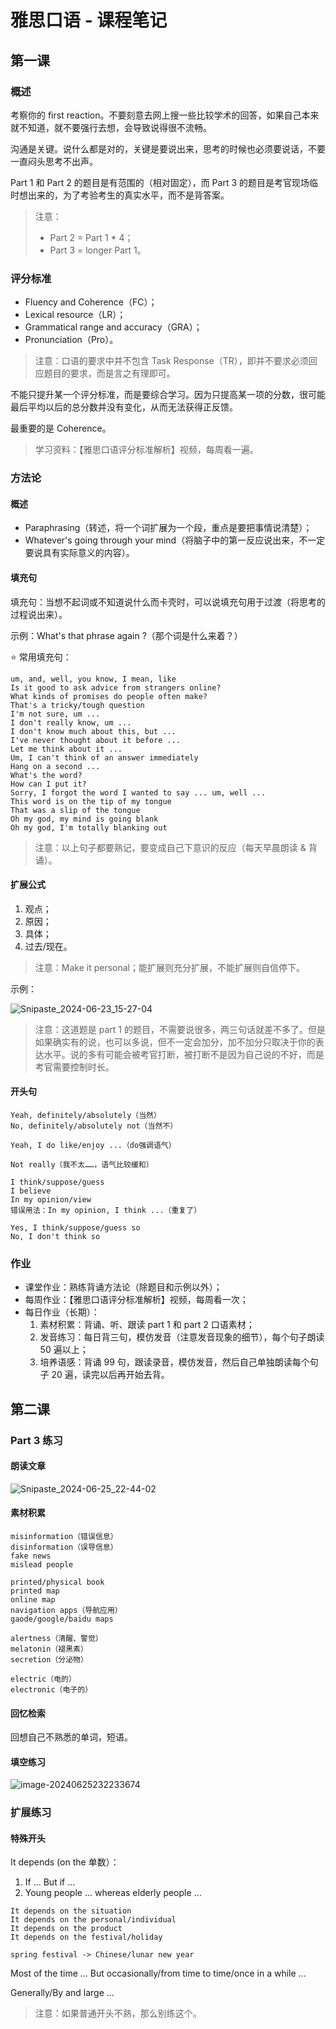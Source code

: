 # 雅思口语 - 课程笔记

## 第一课

### 概述

考察你的 first reaction。不要刻意去网上搜一些比较学术的回答，如果自己本来就不知道，就不要强行去想，会导致说得很不流畅。

沟通是关键。说什么都是对的，关键是要说出来，思考的时候也必须要说话，不要一直闷头思考不出声。

Part 1 和 Part 2 的题目是有范围的（相对固定），而 Part 3 的题目是考官现场临时想出来的，为了考验考生的真实水平，而不是背答案。

> 注意：
>
> - Part 2 = Part 1 * 4；
> - Part 3 = longer Part 1。

### 评分标准

- Fluency and Coherence（FC）；
- Lexical resource（LR）；
- Grammatical range and accuracy（GRA）；
- Pronunciation（Pro）。

> 注意：口语的要求中并不包含 Task Response（TR），即并不要求必须回应题目的要求，而是言之有理即可。

不能只提升某一个评分标准，而是要综合学习。因为只提高某一项的分数，很可能最后平均以后的总分数并没有变化，从而无法获得正反馈。

最重要的是 Coherence。

> 学习资料：【雅思口语评分标准解析】视频，每周看一遍。

### 方法论

#### 概述

- Paraphrasing（转述，将一个词扩展为一个段，重点是要把事情说清楚）；
- Whatever's going through your mind（将脑子中的第一反应说出来，不一定要说具有实际意义的内容）。

#### 填充句

填充句：当想不起词或不知道说什么而卡壳时，可以说填充句用于过渡（将思考的过程说出来）。

示例：What's that phrase again ?（那个词是什么来着？）

⭐ 常用填充句：

```
um, and, well, you know, I mean, like
Is it good to ask advice from strangers online?
What kinds of promises do people often make?
That's a tricky/tough question
I'm not sure, um ...
I don't really know, um ...
I don't know much about this, but ...
I've never thought about it before ...
Let me think about it ...
Um, I can't think of an answer immediately
Hang on a second ...
What's the word?
How can I put it?
Sorry, I forgot the word I wanted to say ... um, well ...
This word is on the tip of my tongue
That was a slip of the tongue
Oh my god, my mind is going blank
Oh my god, I'm totally blanking out
```

> 注意：以上句子都要熟记，要变成自己下意识的反应（每天早晨朗读 & 背诵）。

#### 扩展公式

1. 观点；
2. 原因；
3. 具体；
4. 过去/现在。

> 注意：Make it personal；能扩展则充分扩展，不能扩展则自信停下。

示例：

![Snipaste_2024-06-23_15-27-04](images/Snipaste_2024-06-23_15-27-04.png)

> 注意：这道题是 part 1 的题目，不需要说很多，两三句话就差不多了。但是如果确实有的说，也可以多说，但不一定会加分，加不加分只取决于你的表达水平。说的多有可能会被考官打断，被打断不是因为自己说的不好，而是考官需要控制时长。

#### 开头句

```
Yeah, definitely/absolutely（当然）
No, definitely/absolutely not（当然不）

Yeah, I do like/enjoy ...（do强调语气）

Not really（我不太……，语气比较缓和）

I think/suppose/guess
I believe
In my opinion/view
错误用法：In my opinion, I think ...（重复了）

Yes, I think/suppose/guess so
No, I don't think so
```

### 作业

- 课堂作业：熟练背诵方法论（除题目和示例以外）；
- 每周作业：【雅思口语评分标准解析】视频，每周看一次；
- 每日作业（长期）：
  1. 素材积累：背诵、听、跟读 part 1 和 part 2 口语素材；
  2. 发音练习：每日背三句，模仿发音（注意发音现象的细节），每个句子朗读 50 遍以上；
  3. 培养语感：背诵 99 句，跟读录音，模仿发音，然后自己单独朗读每个句子 20 遍，读完以后再开始去背。

## 第二课

### Part 3 练习

#### 朗读文章

![Snipaste_2024-06-25_22-44-02](images/Snipaste_2024-06-25_22-44-02.png)

#### 素材积累

```
misinformation（错误信息）
disinformation（误导信息）
fake news
mislead people

printed/physical book
printed map
online map
navigation apps（导航应用）
gaode/google/baidu maps

alertness（清醒、警觉）
melatonin（褪黑素）
secretion（分泌物）

electric（电的）
electronic（电子的）
```

#### 回忆检索

回想自己不熟悉的单词，短语。

#### 填空练习

![image-20240625232233674](images/image-20240625232233674.png)

### 扩展练习

#### 特殊开头

It depends (on the 单数）：

1. If ... But if ...
2. Young people ... whereas elderly people ...

```
It depends on the situation
It depends on the personal/individual
It depends on the product
It depends on the festival/holiday

spring festival -> Chinese/lunar new year
```

Most of the time ... But occasionally/from time to time/once in a while ...

Generally/By and large ...

> 注意：如果普通开头不熟，那么别练这个。